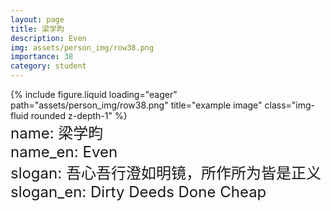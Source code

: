 ```yaml
---
layout: page
title: 梁学昀
description: Even
img: assets/person_img/row38.png
importance: 38
category: student
---
```


<div class="row justify-content-center">
    <div class="col-6 mt-3 mt-md-0">
        {% include figure.liquid loading="eager" path="assets/person_img/row38.png" title="example image" class="img-fluid rounded z-depth-1" %}
    </div>
</div>

<font size="5">
    name: 梁学昀<br>
    name_en: Even<br>
    slogan: 吾心吾行澄如明镜，所作所为皆是正义<br>
    slogan_en: Dirty Deeds Done Cheap<br>
</font>
